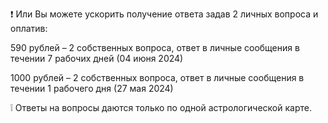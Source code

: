 ❗️ Или Вы можете ускорить получение ответа задав 2 личных вопроса и оплатив:

590 рублей – 2 собственных вопроса, ответ в личные сообщения в течении 7 рабочих дней (04 июня 2024)

1000 рублей – 2 собственных вопроса, ответ в личные сообщения в течении 1 рабочего дня (27 мая 2024)

❕ Ответы на вопросы даются только по одной астрологической карте.
